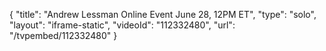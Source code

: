 {
    "title": "Andrew Lessman Online Event June 28, 12PM ET",
    "type": "solo",
    "layout": "iframe-static",
    "videoId": "112332480",
    "url": "\/tvpembed\/112332480"
}